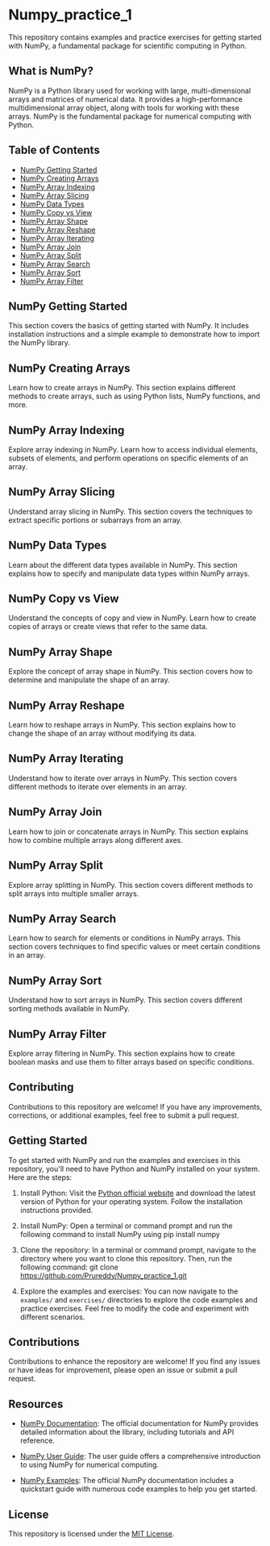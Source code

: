 # Numpy_practice_1

This repository contains examples and practice exercises for getting started with NumPy, a fundamental package for scientific computing in Python.

## What is NumPy?

NumPy is a Python library used for working with large, multi-dimensional arrays and matrices of numerical data. It provides a high-performance multidimensional array object, along with tools for working with these arrays. NumPy is the fundamental package for numerical computing with Python.

## Table of Contents

- [NumPy Getting Started](#numpy-getting-started)
- [NumPy Creating Arrays](#numpy-creating-arrays)
- [NumPy Array Indexing](#numpy-array-indexing)
- [NumPy Array Slicing](#numpy-array-slicing)
- [NumPy Data Types](#numpy-data-types)
- [NumPy Copy vs View](#numpy-copy-vs-view)
- [NumPy Array Shape](#numpy-array-shape)
- [NumPy Array Reshape](#numpy-array-reshape)
- [NumPy Array Iterating](#numpy-array-iterating)
- [NumPy Array Join](#numpy-array-join)
- [NumPy Array Split](#numpy-array-split)
- [NumPy Array Search](#numpy-array-search)
- [NumPy Array Sort](#numpy-array-sort)
- [NumPy Array Filter](#numpy-array-filter)

## NumPy Getting Started

This section covers the basics of getting started with NumPy. It includes installation instructions and a simple example to demonstrate how to import the NumPy library.

## NumPy Creating Arrays

Learn how to create arrays in NumPy. This section explains different methods to create arrays, such as using Python lists, NumPy functions, and more.

## NumPy Array Indexing

Explore array indexing in NumPy. Learn how to access individual elements, subsets of elements, and perform operations on specific elements of an array.

## NumPy Array Slicing

Understand array slicing in NumPy. This section covers the techniques to extract specific portions or subarrays from an array.

## NumPy Data Types

Learn about the different data types available in NumPy. This section explains how to specify and manipulate data types within NumPy arrays.

## NumPy Copy vs View

Understand the concepts of copy and view in NumPy. Learn how to create copies of arrays or create views that refer to the same data.

## NumPy Array Shape

Explore the concept of array shape in NumPy. This section covers how to determine and manipulate the shape of an array.

## NumPy Array Reshape

Learn how to reshape arrays in NumPy. This section explains how to change the shape of an array without modifying its data.

## NumPy Array Iterating

Understand how to iterate over arrays in NumPy. This section covers different methods to iterate over elements in an array.

## NumPy Array Join

Learn how to join or concatenate arrays in NumPy. This section explains how to combine multiple arrays along different axes.

## NumPy Array Split

Explore array splitting in NumPy. This section covers different methods to split arrays into multiple smaller arrays.

## NumPy Array Search

Learn how to search for elements or conditions in NumPy arrays. This section covers techniques to find specific values or meet certain conditions in an array.

## NumPy Array Sort

Understand how to sort arrays in NumPy. This section covers different sorting methods available in NumPy.

## NumPy Array Filter

Explore array filtering in NumPy. This section explains how to create boolean masks and use them to filter arrays based on specific conditions.

## Contributing

Contributions to this repository are welcome! If you have any improvements, corrections, or additional examples, feel free to submit a pull request.
## Getting Started

To get started with NumPy and run the examples and exercises in this repository, you'll need to have Python and NumPy installed on your system. Here are the steps:

1. Install Python: Visit the [Python official website](https://www.python.org) and download the latest version of Python for your operating system. Follow the installation instructions provided.

2. Install NumPy: Open a terminal or command prompt and run the following command to install NumPy using pip install numpy
   
3. Clone the repository: In a terminal or command prompt, navigate to the directory where you want to clone this repository. Then, run the following command: git clone https://github.com/Prureddy/Numpy_practice_1.git


4. Explore the examples and exercises: You can now navigate to the `examples/` and `exercises/` directories to explore the code examples and practice exercises. Feel free to modify the code and experiment with different scenarios.

## Contributions

Contributions to enhance the repository are welcome! If you find any issues or have ideas for improvement, please open an issue or submit a pull request.

## Resources

- [NumPy Documentation](https://numpy.org/doc/stable/): The official documentation for NumPy provides detailed information about the library, including tutorials and API reference.

- [NumPy User Guide](https://numpy.org/doc/stable/user/index.html): The user guide offers a comprehensive introduction to using NumPy for numerical computing.

- [NumPy Examples](https://numpy.org/doc/stable/user/quickstart.html): The official NumPy documentation includes a quickstart guide with numerous code examples to help you get started.

## License

This repository is licensed under the [MIT License](LICENSE).


